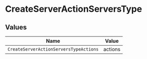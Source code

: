 # CreateServerActionServersType


## Values

| Name                                   | Value                                  |
| -------------------------------------- | -------------------------------------- |
| `CreateServerActionServersTypeActions` | actions                                |